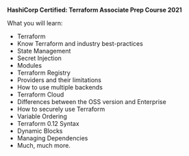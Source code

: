 **HashiCorp Certified: Terraform Associate Prep Course 2021**

What you will learn: 
- Terraform
- Know Terraform and industry best-practices
- State Management
- Secret Injection
- Modules
- Terraform Registry
- Providers and their limitations
- How to use multiple backends
- Terraform Cloud
- Differences between the OSS version and Enterprise
- How to securely use Terraform
- Variable Ordering
- Terraform 0.12 Syntax
- Dynamic Blocks
- Managing Dependencies
- Much, much more.
